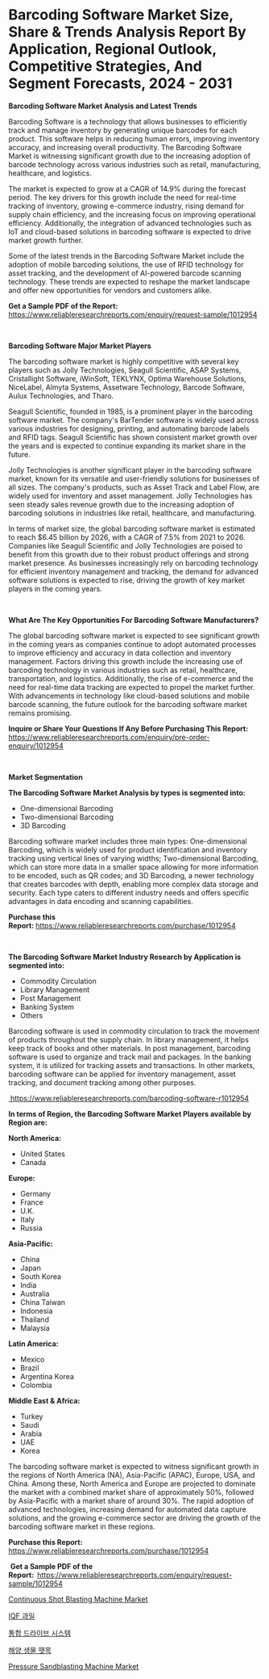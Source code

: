 <p><h1>Barcoding Software Market Size, Share & Trends Analysis Report By Application, Regional Outlook, Competitive Strategies, And Segment Forecasts, 2024 - 2031</h1></p><p><strong>Barcoding Software Market Analysis and Latest Trends</strong></p>
<p><p>Barcoding Software is a technology that allows businesses to efficiently track and manage inventory by generating unique barcodes for each product. This software helps in reducing human errors, improving inventory accuracy, and increasing overall productivity. The Barcoding Software Market is witnessing significant growth due to the increasing adoption of barcode technology across various industries such as retail, manufacturing, healthcare, and logistics.</p><p>The market is expected to grow at a CAGR of 14.9% during the forecast period. The key drivers for this growth include the need for real-time tracking of inventory, growing e-commerce industry, rising demand for supply chain efficiency, and the increasing focus on improving operational efficiency. Additionally, the integration of advanced technologies such as IoT and cloud-based solutions in barcoding software is expected to drive market growth further.</p><p>Some of the latest trends in the Barcoding Software Market include the adoption of mobile barcoding solutions, the use of RFID technology for asset tracking, and the development of AI-powered barcode scanning technology. These trends are expected to reshape the market landscape and offer new opportunities for vendors and customers alike.</p></p>
<p><strong>Get a Sample PDF of the Report:&nbsp;</strong> <a href="https://www.reliableresearchreports.com/enquiry/request-sample/1012954">https://www.reliableresearchreports.com/enquiry/request-sample/1012954</a></p>
<p>&nbsp;</p>
<p><strong>Barcoding Software Major Market Players</strong></p>
<p><p>The barcoding software market is highly competitive with several key players such as Jolly Technologies, Seagull Scientific, ASAP Systems, Cristallight Software, iWinSoft, TEKLYNX, Optima Warehouse Solutions, NiceLabel, Almyta Systems, Assetware Technology, Barcode Software, Aulux Technologies, and Tharo.</p><p>Seagull Scientific, founded in 1985, is a prominent player in the barcoding software market. The company's BarTender software is widely used across various industries for designing, printing, and automating barcode labels and RFID tags. Seagull Scientific has shown consistent market growth over the years and is expected to continue expanding its market share in the future.</p><p>Jolly Technologies is another significant player in the barcoding software market, known for its versatile and user-friendly solutions for businesses of all sizes. The company's products, such as Asset Track and Label Flow, are widely used for inventory and asset management. Jolly Technologies has seen steady sales revenue growth due to the increasing adoption of barcoding solutions in industries like retail, healthcare, and manufacturing.</p><p>In terms of market size, the global barcoding software market is estimated to reach $6.45 billion by 2026, with a CAGR of 7.5% from 2021 to 2026. Companies like Seagull Scientific and Jolly Technologies are poised to benefit from this growth due to their robust product offerings and strong market presence. As businesses increasingly rely on barcoding technology for efficient inventory management and tracking, the demand for advanced software solutions is expected to rise, driving the growth of key market players in the coming years.</p></p>
<p>&nbsp;</p>
<p><strong>What Are The Key Opportunities For Barcoding Software Manufacturers?</strong></p>
<p><p>The global barcoding software market is expected to see significant growth in the coming years as companies continue to adopt automated processes to improve efficiency and accuracy in data collection and inventory management. Factors driving this growth include the increasing use of barcoding technology in various industries such as retail, healthcare, transportation, and logistics. Additionally, the rise of e-commerce and the need for real-time data tracking are expected to propel the market further. With advancements in technology like cloud-based solutions and mobile barcode scanning, the future outlook for the barcoding software market remains promising.</p></p>
<p><strong>Inquire or Share Your Questions If Any Before Purchasing This Report:</strong> <a href="https://www.reliableresearchreports.com/enquiry/pre-order-enquiry/1012954">https://www.reliableresearchreports.com/enquiry/pre-order-enquiry/1012954</a></p>
<p>&nbsp;</p>
<p><strong>Market Segmentation</strong></p>
<p><strong>The Barcoding Software Market Analysis by types is segmented into:</strong></p>
<p><ul><li>One-dimensional Barcoding</li><li>Two-dimensional Barcoding</li><li>3D Barcoding</li></ul></p>
<p><p>Barcoding software market includes three main types: One-dimensional Barcoding, which is widely used for product identification and inventory tracking using vertical lines of varying widths; Two-dimensional Barcoding, which can store more data in a smaller space allowing for more information to be encoded, such as QR codes; and 3D Barcoding, a newer technology that creates barcodes with depth, enabling more complex data storage and security. Each type caters to different industry needs and offers specific advantages in data encoding and scanning capabilities.</p></p>
<p><strong>Purchase this Report:&nbsp;</strong><a href="https://www.reliableresearchreports.com/purchase/1012954">https://www.reliableresearchreports.com/purchase/1012954</a></p>
<p>&nbsp;</p>
<p><strong>The Barcoding Software Market Industry Research by Application is segmented into:</strong></p>
<p><ul><li>Commodity Circulation</li><li>Library Management</li><li>Post Management</li><li>Banking System</li><li>Others</li></ul></p>
<p><p>Barcoding software is used in commodity circulation to track the movement of products throughout the supply chain. In library management, it helps keep track of books and other materials. In post management, barcoding software is used to organize and track mail and packages. In the banking system, it is utilized for tracking assets and transactions. In other markets, barcoding software can be applied for inventory management, asset tracking, and document tracking among other purposes.</p></p>
<p><a href="https://www.reliableresearchreports.com/barcoding-software-r1012954">&nbsp;https://www.reliableresearchreports.com/barcoding-software-r1012954</a></p>
<p><strong>In terms of Region, the Barcoding Software Market Players available by Region are:</strong></p>
<p>
    <p> <strong> North America: </strong>
        <ul>
            <li>United States</li>
            <li>Canada</li>
        </ul>
        </p> 
    <p> <strong> Europe: </strong>
        <ul>
            <li>Germany</li>
            <li>France</li>
            <li>U.K.</li>
            <li>Italy</li>
            <li>Russia</li>
        </ul>
        </p> 
    <p> <strong> Asia-Pacific: </strong>
        <ul>
            <li>China</li>
            <li>Japan</li>
            <li>South Korea</li>
            <li>India</li>
            <li>Australia</li>
            <li>China Taiwan</li>
            <li>Indonesia</li>
            <li>Thailand</li>
            <li>Malaysia</li>
        </ul>
        </p> 
    <p> <strong> Latin America: </strong>
        <ul>
            <li>Mexico</li>
            <li>Brazil</li>
            <li>Argentina Korea</li>
            <li>Colombia</li>
        </ul>
        </p> 
    <p> <strong> Middle East & Africa: </strong>
        <ul>
            <li>Turkey</li>
            <li>Saudi</li>
            <li>Arabia</li>
            <li>UAE</li>
            <li>Korea</li>
        </ul>
    </p>
    </p>
<p><p>The barcoding software market is expected to witness significant growth in the regions of North America (NA), Asia-Pacific (APAC), Europe, USA, and China. Among these, North America and Europe are projected to dominate the market with a combined market share of approximately 50%, followed by Asia-Pacific with a market share of around 30%. The rapid adoption of advanced technologies, increasing demand for automated data capture solutions, and the growing e-commerce sector are driving the growth of the barcoding software market in these regions.</p></p>
<p><strong>Purchase this Report: </strong><a href="https://www.reliableresearchreports.com/purchase/1012954">https://www.reliableresearchreports.com/purchase/1012954</a></p>
<p>&nbsp;<strong>Get a Sample PDF of the Report:&nbsp;&nbsp;</strong><a href="https://www.reliableresearchreports.com/enquiry/request-sample/1012954">https://www.reliableresearchreports.com/enquiry/request-sample/1012954</a></p>
<p><strong></strong></p>
<p><p><a href="https://www.linkedin.com/pulse/continuous-shot-blasting-machine-market-research-report-umeff">Continuous Shot Blasting Machine Market</a></p><p><a href="https://github.com/xvz497517413/Market-Research-Report-List-2/blob/main/145281149930.md">IQF 과일</a></p><p><a href="https://medium.com/@davionolson1/%ED%86%B5%ED%95%A9-%EB%93%9C%EB%9D%BC%EC%9D%B4%EB%B8%8C-%EC%8B%9C%EC%8A%A4%ED%85%9C-%EC%8B%9C%EC%9E%A5-%EA%B7%9C%EB%AA%A8-%EB%B0%8F-%EC%8B%9C%EC%9E%A5-%EB%8F%99%ED%96%A5-%EC%99%84%EC%A0%84%ED%95%9C-%EC%82%B0%EC%97%85-%EA%B0%9C%EC%9A%94-2024%EB%85%84%EB%B6%80%ED%84%B0-2031%EB%85%84-ed782c33c862">통합 드라이브 시스템</a></p><p><a href="https://medium.com/@adrainratke34/%ED%95%B4%EC%96%91-%EB%9E%98%ED%94%84%ED%8A%B8-%EC%8B%9C%EC%9E%A5%EC%9D%80-%EC%8B%9C%EC%9E%A5-%EC%A0%90%EC%9C%A0%EC%9C%A8-%EC%8B%9C%EC%9E%A5-%EB%8F%99%ED%96%A5-%EB%B0%8F-%EC%8B%9C%EC%9E%A5-%EC%84%B1%EC%9E%A5%EC%97%90-%EB%8C%80%ED%95%9C-%EC%A0%95%EB%B3%B4%EB%A5%BC-%EC%A0%9C%EA%B3%B5%ED%95%A9%EB%8B%88%EB%8B%A4-e65e639a8b3b">해양 생물 뗏목</a></p><p><a href="https://www.linkedin.com/pulse/pressure-sandblasting-machine-market-size-cagr-trends-zahdf">Pressure Sandblasting Machine Market</a></p></p>